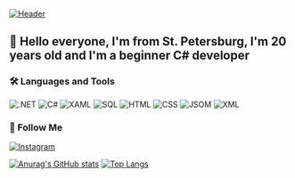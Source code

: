 [![Header](https://github.com/DedmasterDeveloper/DedmasterDeveloper/blob/main/assets/header.png)](https://www.instagram.com/dedmaster.developer/)

## 👋 Hello everyone, I'm from St. Petersburg, I'm 20 years old and I'm a beginner C# developer

### 🛠 Languages and Tools
![.NET](https://img.shields.io/badge/-.NET-2a2a2a?style=for-the-badge&logo=.NET&logoColor=652e79)
![C#](https://img.shields.io/badge/-C%23-2a2a2a?style=for-the-badge&logo=C&logoColor=652e79)
![XAML](https://img.shields.io/badge/-XAML-2a2a2a?style=for-the-badge&logo=XAML)
![SQL](https://img.shields.io/badge/-SQL-2a2a2a?style=for-the-badge&logo=mysql)
![HTML](https://img.shields.io/badge/-HTML-2a2a2a?style=for-the-badge&logo=html5)
![CSS](https://img.shields.io/badge/-CSS-2a2a2a?style=for-the-badge&logo=CSS3&logoColor=159aea)
![JSOM](https://img.shields.io/badge/-JSON-2a2a2a?style=for-the-badge&logo=JSON)
![XML](https://img.shields.io/badge/-XML-2a2a2a?style=for-the-badge&logo=XML)

### 📲 Follow Me
[![Instagram](https://img.shields.io/badge/-Instagram-2a2a2a?style=for-the-badge&logo=instagram&)](https://www.instagram.com/dedmaster.developer/)

[![Anurag's GitHub stats](https://github-readme-stats.vercel.app/api?username=DedmasterDeveloper&count_private=true&theme=onedark&show_icons=true)](https://github.com/anuraghazra/github-readme-stats)
[![Top Langs](https://github-readme-stats.vercel.app/api/top-langs/?username=DedmasterDeveloper)](https://github.com/anuraghazra/github-readme-stats)
<!--
### Hi there 👋
**DedmasterDeveloper/DedmasterDeveloper** is a ✨ _special_ ✨ repository because its `README.md` (this file) appears on your GitHub profile.

Here are some ideas to get you started:

- 🔭 I’m currently working on ...
- 🌱 I’m currently learning ...
- 👯 I’m looking to collaborate on ...
- 🤔 I’m looking for help with ...
- 💬 Ask me about ...
- 📫 How to reach me: ...
- 😄 Pronouns: ...
- ⚡ Fun fact: ...
-->
